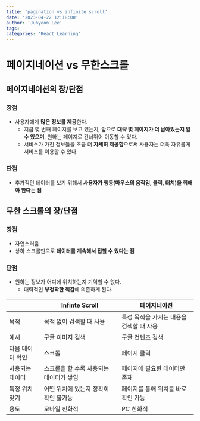 ```yaml
---
title: 'pagination vs infinite scroll'
date: '2023-04-22 12:18:00'
author: 'Juhyeon Lee'
tags: 
categories: 'React Learning'
---
```


# 페이지네이션 vs 무한스크롤


## 페이지네이션의 장/단점


### 장점

- 사용자에게 **많은 정보를 제공**한다.
	- 지금 몇 번째 페이지를 보고 있는지, 앞으로 **대략 몇 페이지가 더 남아있는지 알 수 있으며**, 원하는 페이지로 건너뛰어 이동할 수 있다.
	- 서비스가 가진 정보들을 조금 더 **자세히 제공함**으로써 사용자는 더욱 자유롭게 서비스를 이용할 수 있다.

### 단점

- 추가적인 데이터를 보기 위해서 **사용자가 행동(마우스의 움직임, 클릭, 터치)을 취해야 한다는 점**

## 무한 스크롤의 장/단점 


### 장점

- 자연스러움
- 상하 스크롤만으로 **데이터를 계속해서 접할 수 있다는 점**

### 단점

- 원하는 정보가 어디에 위치하는지 기억할 수 없다.
	- 대략적인 **부정확한 직감**에 의존하게 된다.

|           | Infinte Scroll         | 페이지네이션                  |
| --------- | ---------------------- | ----------------------- |
| 목적        | 목적 없이 검색할 때 사용         | 특정 목적을 가지는 내용을 검색할 때 사용 |
| 예시        | 구글 이미지 검색              | 구글 컨텐츠 검색               |
| 다음 데이터 확인 | 스크롤                    | 페이지 클릭                  |
| 사용되는 데이터  | 스크롤을 할 수록 사용되는 데이터가 쌓임 | 페이지에 필요한 데이터만 존재        |
| 특정 위치 찾기  | 어떤 위치에 있는지 정확히 확인 불가능  | 페이지를 통해 위치를 바로 확인 가능    |
| 용도        | 모바일 친화적                | PC 친화적                  |

